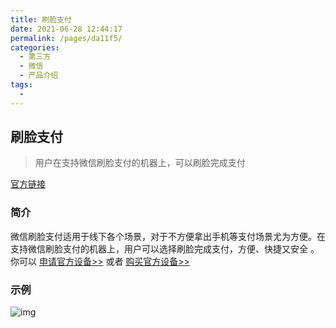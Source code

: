 ```yaml
---
title: 刷脸支付
date: 2021-06-28 12:44:17
permalink: /pages/da11f5/
categories:
  - 第三方
  - 微信
  - 产品介绍
tags:
  - 
---
```


## 刷脸支付

> 用户在支持微信刷脸支付的机器上，可以刷脸完成支付

[官方链接](https://pay.weixin.qq.com/index.php/public/product/detail?pid=73&productType=0)

### 简介

微信刷脸支付适用于线下各个场景，对于不方便拿出手机等支付场景尤为方便。在支持微信刷脸支付的机器上，用户可以选择刷脸完成支付，方便、快捷又安全 。你可以 [申请官方设备>>](https://pay.weixin.qq.com/index.php/xphp/cfacepace/index) 或者 [购买官方设备>>](https://mall.jd.com/index-1000298983.html)

### 示例

![img](http://productcenter-10005922.file.myqcloud.com/1.png1562753273_bOH.png)